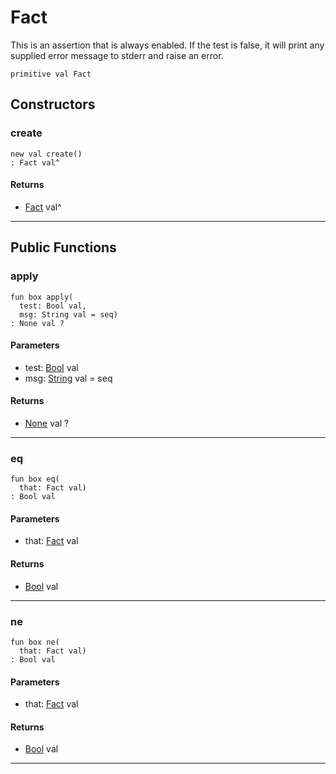 # Fact

This is an assertion that is always enabled. If the test is false, it will
print any supplied error message to stderr and raise an error.


```pony
primitive val Fact
```

## Constructors

### create

```pony
new val create()
: Fact val^
```

#### Returns

* [Fact](assert-Fact) val^

---

## Public Functions

### apply

```pony
fun box apply(
  test: Bool val,
  msg: String val = seq)
: None val ?
```
#### Parameters

*   test: [Bool](builtin-Bool) val
*   msg: [String](builtin-String) val = seq

#### Returns

* [None](builtin-None) val ?

---

### eq

```pony
fun box eq(
  that: Fact val)
: Bool val
```
#### Parameters

*   that: [Fact](assert-Fact) val

#### Returns

* [Bool](builtin-Bool) val

---

### ne

```pony
fun box ne(
  that: Fact val)
: Bool val
```
#### Parameters

*   that: [Fact](assert-Fact) val

#### Returns

* [Bool](builtin-Bool) val

---

